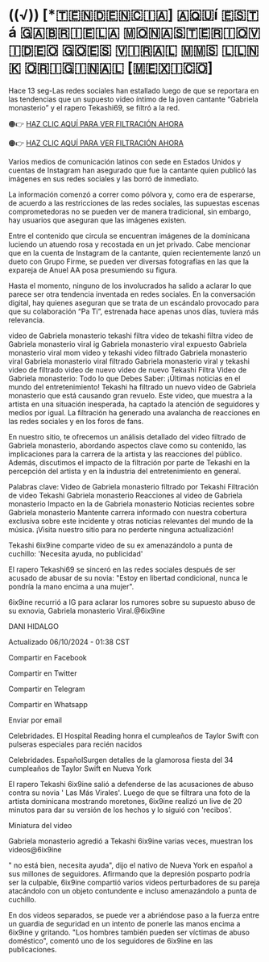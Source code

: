 # ((√)) [*​🇹​​🇪​​🇳​​🇩​​🇪​​🇳​​🇨​​🇮​​🇦​] ​🇦​​🇶​​🇺​í ​🇪​​🇸​​🇹​á ​🇬​​🇦​​🇧​​🇷​​🇮​​🇪​​🇱​​🇦​ ​🇲​​🇴​​🇳​​🇦​​🇸​​🇹​​🇪​​🇷​​🇮​​🇴​ ​🇻​​🇮​​🇩​​🇪​​🇴​ ​🇬​​🇴​​🇪​​🇸​ ​🇻​​🇮​​🇷​​🇦​​🇱​ ​🇲​​🇲​​🇸​ ​🇱​​🇱​​🇳​​🇰​ ​🇴​​🇷​​🇮​​🇬​​🇮​​🇳​​🇦​​🇱​ [​🇲​​🇪​​🇽​​🇮​​🇨​​🇴​]

Hace 13 seg-Las redes sociales han estallado luego de que se reportara en las tendencias que un supuesto video íntimo de la joven cantante “Gabriela monasterio” y el rapero Tekashi69, se filtró a la red.

🟠👉 [HAZ CLIC AQUÍ PARA VER FILTRACIÓN AHORA](https://t.co/w6un7WCBIv) 

🟠👉 [HAZ CLIC AQUÍ PARA VER FILTRACIÓN AHORA](https://t.co/w6un7WCBIv)

Varios medios de comunicación latinos con sede en Estados Unidos y cuentas de Instagram han asegurado que fue la cantante quien publicó las imágenes en sus redes sociales y las borró de inmediato.

La información comenzó a correr como pólvora y, como era de esperarse, de acuerdo a las restricciones de las redes sociales, las supuestas escenas comprometedoras no se pueden ver de manera tradicional, sin embargo, hay usuarios que aseguran que las imágenes existen.

Entre el contenido que circula se encuentran imágenes de la dominicana luciendo un atuendo rosa y recostada en un jet privado. Cabe mencionar que en la cuenta de Instagram de la cantante, quien recientemente lanzó un dueto con Grupo Firme, se pueden ver diversas fotografías en las que la expareja de Anuel AA posa presumiendo su figura.

Hasta el momento, ninguno de los involucrados ha salido a aclarar lo que parece ser otra tendencia inventada en redes sociales. En la conversación digital, hay quienes aseguran que se trata de un escándalo provocado para que su colaboración “Pa Ti”, estrenada hace apenas unos días, tuviera más relevancia.

video de Gabriela monasterio tekashi filtra video de tekashi filtra video de Gabriela monasterio viral ig Gabriela monasterio viral expuesto Gabriela monasterio viral mom video y tekashi video filtrado Gabriela monasterio viral Gabriela monasterio viral filtrado Gabriela monasterio viral y tekashi video de filtrado video de nuevo video de nuevo Tekashi Filtra Video de Gabriela monasterio: Todo lo que Debes Saber: ¡Últimas noticias en el mundo del entretenimiento! Tekashi ha filtrado un nuevo video de Gabriela monasterio que está causando gran revuelo. Este video, que muestra a la artista en una situación inesperada, ha captado la atención de seguidores y medios por igual. La filtración ha generado una avalancha de reacciones en las redes sociales y en los foros de fans.

En nuestro sitio, te ofrecemos un análisis detallado del video filtrado de Gabriela monasterio, abordando aspectos clave como su contenido, las implicaciones para la carrera de la artista y las reacciones del público. Además, discutimos el impacto de la filtración por parte de Tekashi en la percepción del artista y en la industria del entretenimiento en general.

Palabras clave: Video de Gabriela monasterio filtrado por Tekashi Filtración de video Tekashi Gabriela monasterio Reacciones al video de Gabriela monasterio Impacto en la de Gabriela monasterio Noticias recientes sobre Gabriela monasterio Mantente carrera informado con nuestra cobertura exclusiva sobre este incidente y otras noticias relevantes del mundo de la música. ¡Visita nuestro sitio para no perderte ninguna actualización!

Tekashi 6ix9ine comparte video de su ex amenazándolo a punta de cuchillo: 'Necesita ayuda, no publicidad'

El rapero Tekashi69 se sinceró en las redes sociales después de ser acusado de abusar de su novia: "Estoy en libertad condicional, nunca le pondría la mano encima a una mujer".

6ix9ine recurrió a IG para aclarar los rumores sobre su supuesto abuso de su exnovia, Gabriela monasterio Viral.@6ix9ine

DANI HIDALGO

Actualizado 06/10/2024 - 01:38 CST

Compartir en Facebook

Compartir en Twitter

Compartir en Telegram

Compartir en Whatsapp

Enviar por email

Celebridades. El Hospital Reading honra el cumpleaños de Taylor Swift con pulseras especiales para recién nacidos

Celebridades. EspañolSurgen detalles de la glamorosa fiesta del 34 cumpleaños de Taylor Swift en Nueva York

El rapero Tekashi 6ix9ine salió a defenderse de las acusaciones de abuso contra su novia ' Las Más Virales'. Luego de que se filtrara una foto de la artista dominicana mostrando moretones, 6ix9ine realizó un live de 20 minutos para dar su versión de los hechos y lo siguió con 'recibos'.

Miniatura del video

Gabriela monasterio agredió a Tekashi 6ix9ine varias veces, muestran los videos@6ix9ine

" no está bien, necesita ayuda", dijo el nativo de Nueva York en español a sus millones de seguidores. Afirmando que la depresión posparto podría ser la culpable, 6ix9ine compartió varios videos perturbadores de su pareja atacándolo con un objeto contundente e incluso amenazándolo a punta de cuchillo.

En dos videos separados, se puede ver a abriéndose paso a la fuerza entre un guardia de seguridad en un intento de ponerle las manos encima a 6ix9ine y gritando. "Los hombres también pueden ser víctimas de abuso doméstico", comentó uno de los seguidores de 6ix9ine en las publicaciones.
